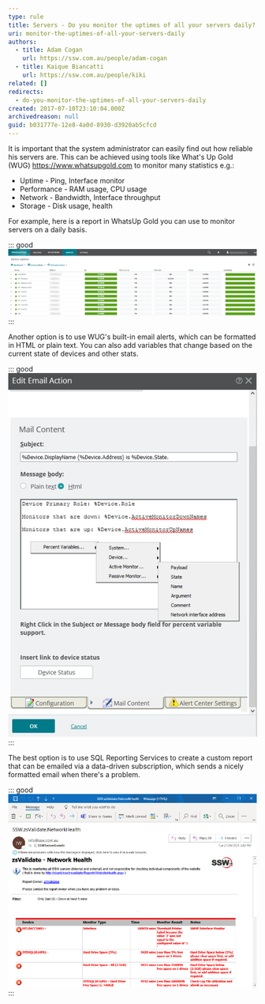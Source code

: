```yaml
---
type: rule
title: Servers - Do you monitor the uptimes of all your servers daily?
uri: monitor-the-uptimes-of-all-your-servers-daily
authors:
  - title: Adam Cogan
    url: https://ssw.com.au/people/adam-cogan
  - title: Kaique Biancatti
    url: https://ssw.com.au/people/kiki
related: []
redirects:
  - do-you-monitor-the-uptimes-of-all-your-servers-daily
created: 2017-07-10T23:10:04.000Z
archivedreason: null
guid: b031777e-12e8-4a0d-8930-d3920ab5cfcd
---
```

It is important that the system administrator can easily find out how reliable his servers are. This can be achieved using tools like What's Up Gold (WUG) https://www.whatsupgold.com to monitor many statistics e.g.:

* Uptime - Ping, Interface monitor
* Performance - RAM usage, CPU usage
* Network - Bandwidth, Interface throughput
* Storage - Disk usage, health

For example, here is a report in WhatsUp Gold you can use to monitor servers on a daily basis.

<!--endintro-->

::: good
![Figure: Good example - WhatsUp Gold - Green indicates servers are healthy](WuGReport.png)
:::

Another option is to use WUG's built-in email alerts, which can be formatted in HTML or plain text. You can also add variables that change based on the current state of devices and other stats.

::: good
![Figure: OK Example - Editing WUG's email action is simple, but HTML skills are necessary to make a good looking report](wugemail.jpg)
:::

The best option is to use SQL Reporting Services to create a custom report that can be emailed via a data-driven subscription, which sends a nicely formatted email when there's a problem.

::: good
![Figure: Good example - Email - Nicely branded email, red indicates servers are not healthy ](unhealthy.jpg)
:::